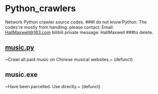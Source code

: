 # Python_crawlers
Network Python crawler source codes.
###I do not know Python. The codes're mostly from handling. please contact:
Email: HallMaxwell@163.com
bilibili private message: HallMaxwell
###to delete.
## [music.py](https://github.com/HallMaxwell/Python_crawlers/blob/main/crawlers/music.py)
~Crawl all paid music on Chinese musical websites.~ (defunct)
## music.exe
~Have been parcelled. Use directly.~ (defunct)
